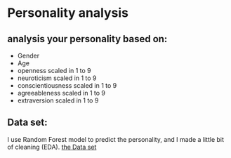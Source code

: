 # Personality analysis
## analysis your personality based on:
- Gender
- Age
- openness scaled in 1 to 9
- neuroticism scaled in 1 to 9
- conscientiousness scaled in 1 to 9
- agreeableness scaled in 1 to 9
- extraversion scaled in 1 to 9
## Data set:
I use Random Forest model to predict the personality, and I made a little bit of cleaning (EDA).
[the Data set](https://www.kaggle.com/datasets/pavlorymarchuk/test3434?select=test.csv)

